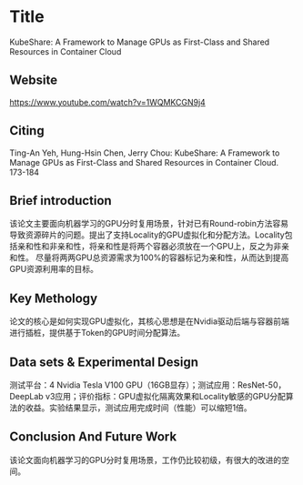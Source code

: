 # Title

<!-- 此部分是论文标题及其引用格式，建议使用latex格式 -->
KubeShare: A Framework to Manage GPUs as First-Class and Shared Resources in Container Cloud

## Website

https://www.youtube.com/watch?v=1WQMKCGN9j4

## Citing

Ting-An Yeh, Hung-Hsin Chen, Jerry Chou: KubeShare: A Framework to Manage GPUs as First-Class and Shared Resources in Container Cloud. 173-184

## Brief introduction

<!-- 通过三五句话描述这篇文章，包括 1. 论文的应用场景；2. 论文克服已有方法的局限性；3. 论文主要的技术手段； 4. 论文的预期结果 -->
该论文主要面向机器学习的GPU分时复用场景，针对已有Round-robin方法容易导致资源碎片的问题。提出了支持Locality的GPU虚拟化和分配方法。Locality包括亲和性和非亲和性，将亲和性是将两个容器必须放在一个GPU上，反之为非亲和性。
尽量将两两GPU总资源需求为100%的容器标记为亲和性，从而达到提高GPU资源利用率的目标。

## Key Methology

<!-- 分点写，论述论文中主要技术手段的实施过程 -->
论文的核心是如何实现GPU虚拟化，其核心思想是在Nvidia驱动后端与容器前端进行插桩，提供基于Token的GPU时间分配算法。

## Data sets & Experimental Design

<!-- 撰写实验环境的设置，实验的对象，实验的比较方面，以及实验的结果（不要列举数据，要概括谈） -->
测试平台：4 Nvidia Tesla V100 GPU（16GB显存）；测试应用：ResNet-50，DeepLab v3应用；评价指标：GPU虚拟化隔离效果和Locality敏感的GPU分配算法的收益。实验结果显示，测试应用完成时间（性能）可以缩短1倍。


## Conclusion And Future Work

<!-- 作者或者阅读者对本文工作的总结，以及未来可能的改进方向 -->
该论文面向机器学习的GPU分时复用场景，工作仍比较初级，有很大的改进的空间。
